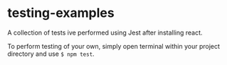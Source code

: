 # testing-examples

A collection of tests ive performed using Jest after installing react. 

To perform testing of your own, simply open terminal within your project directory and use <code>$ npm test</code>.
